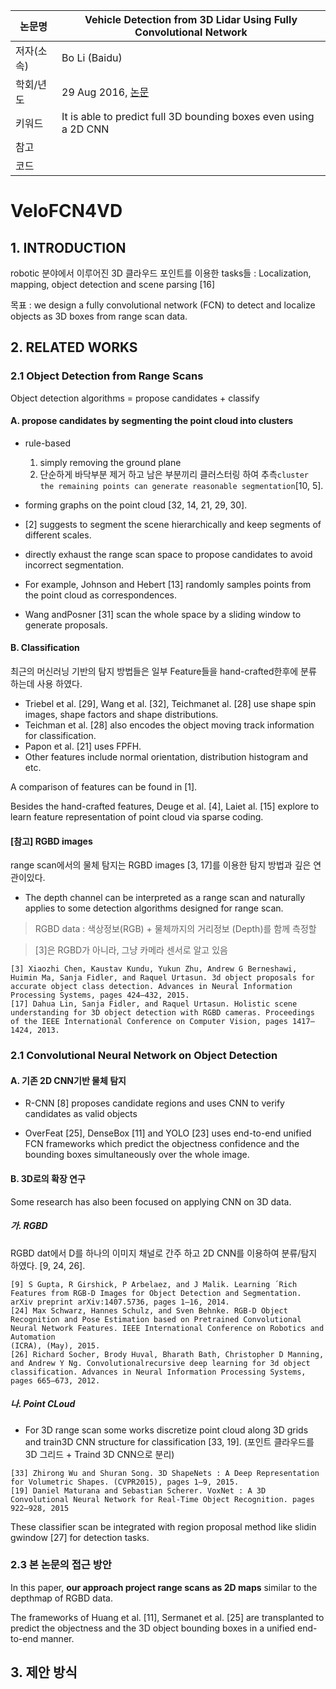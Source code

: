 |논문명|Vehicle Detection from 3D Lidar Using Fully Convolutional Network
|-|-|
|저자(소속)|Bo Li (Baidu)|
|학회/년도|29 Aug 2016, [논문](https://arxiv.org/abs/1608.07916)|
|키워드|It is able to predict full 3D bounding boxes even using a 2D CNN|
|참고||
|코드||

# VeloFCN4VD


## 1. INTRODUCTION

robotic 분야에서 이루어진 3D 클라우드 포인트를 이용한 tasks들 :  Localization, mapping, object detection and scene parsing [16]

목표 : we design a fully convolutional network (FCN) to detect and localize objects as 3D boxes from range scan data. 

## 2. RELATED WORKS

### 2.1 Object Detection from Range Scans

Object detection algorithms = propose candidates + classify


#### A. propose candidates by segmenting the point cloud into clusters

- rule-based
  1. simply removing the ground plane 
  2. 단순하게 바닥부분 제거 하고 남은 부분끼리 클러스터링 하여 추측`cluster the remaining points can generate reasonable segmentation`[10, 5].
 
- forming graphs on the point cloud [32, 14, 21, 29, 30].


- [2] suggests to segment the scene hierarchically and keep segments of different scales.

- directly exhaust the range scan space to propose candidates to avoid incorrect segmentation.
 - For example, Johnson and Hebert [13] randomly samples points from the point cloud as correspondences.
 - Wang andPosner [31] scan the whole space by a sliding window to generate proposals.

#### B. Classification 


최근의 머신러닝 기반의 탐지 방법들은 일부 Feature들을 hand-crafted한후에 분류 하는데 사용 하였다. 
- Triebel et al. [29], Wang et al. [32], Teichmanet al. [28] use shape spin images, shape factors and shape distributions.
- Teichman et al. [28] also encodes the object moving track information for classification.
- Papon et al. [21] uses FPFH.
- Other features include normal orientation, distribution histogram and etc.

A comparison of features can be found in [1].

Besides the hand-crafted features, Deuge et al. [4], Laiet al. [15] explore to learn feature representation of point cloud via sparse coding.

#### [참고] RGBD images

range scan에서의 물체 탐지는 RGBD images [3, 17]를 이용한 탐지 방법과 깊은 연관이있다.  
- The depth channel can be interpreted as a range scan and naturally applies to some detection algorithms designed for range scan.

>  RGBD data : 색상정보(RGB) + 물체까지의 거리정보 (Depth)를 함께 측정할

> [3]은 RGBD가 아니라, 그냥 카메라 센서로 알고 있음 

```
[3] Xiaozhi Chen, Kaustav Kundu, Yukun Zhu, Andrew G Berneshawi, Huimin Ma, Sanja Fidler, and Raquel Urtasun. 3d object proposals for accurate object class detection. Advances in Neural Information Processing Systems, pages 424–432, 2015.
[17] Dahua Lin, Sanja Fidler, and Raquel Urtasun. Holistic scene understanding for 3D object detection with RGBD cameras. Proceedings of the IEEE International Conference on Computer Vision, pages 1417–1424, 2013.
```


### 2.1 Convolutional Neural Network on Object Detection

#### A. 기존 2D CNN기반 물체 탐지 

- R-CNN [8] proposes candidate regions and uses CNN to verify candidates as valid objects

- OverFeat [25], DenseBox [11] and YOLO [23] uses end-to-end unified FCN frameworks which predict the objectness confidence and the bounding boxes simultaneously over the whole image.

#### B. 3D로의 확장 연구 
Some research has also been focused on applying CNN on 3D data.

##### 가. RGBD
RGBD dat에서 D를 하나의 이미지 채널로 간주 하고 2D CNN를 이용하여 분류/탐지 하였다. [9, 24, 26].

```
[9] S Gupta, R Girshick, P Arbelaez, and J Malik. Learning ´Rich Features from RGB-D Images for Object Detection and Segmentation. arXiv preprint arXiv:1407.5736, pages 1–16, 2014.
[24] Max Schwarz, Hannes Schulz, and Sven Behnke. RGB-D Object Recognition and Pose Estimation based on Pretrained Convolutional Neural Network Features. IEEE International Conference on Robotics and Automation
(ICRA), (May), 2015.
[26] Richard Socher, Brody Huval, Bharath Bath, Christopher D Manning, and Andrew Y Ng. Convolutionalrecursive deep learning for 3d object classification. Advances in Neural Information Processing Systems, pages 665–673, 2012.
```

##### 나. Point CLoud 
 - For 3D range scan some works discretize point cloud along 3D grids and train3D CNN structure for classification [33, 19]. (포인트 클라우드를 3D 그리드 + Traind 3D CNN으로 분리) 
  
```
[33] Zhirong Wu and Shuran Song. 3D ShapeNets : A Deep Representation for Volumetric Shapes. (CVPR2015), pages 1–9, 2015.
[19] Daniel Maturana and Sebastian Scherer. VoxNet : A 3D Convolutional Neural Network for Real-Time Object Recognition. pages 922–928, 2015
```

These classifier scan be integrated with region proposal method like slidin gwindow [27] for detection tasks.

### 2.3 본 논문의 접근 방안 
In this paper, **our approach project range scans as 2D maps** similar to the depthmap of RGBD data. 

The frameworks of Huang et al. [11], Sermanet et al. [25] are transplanted to predict the objectness and the 3D object bounding boxes in a unified end-to-end manner.


## 3. 제안 방식 



